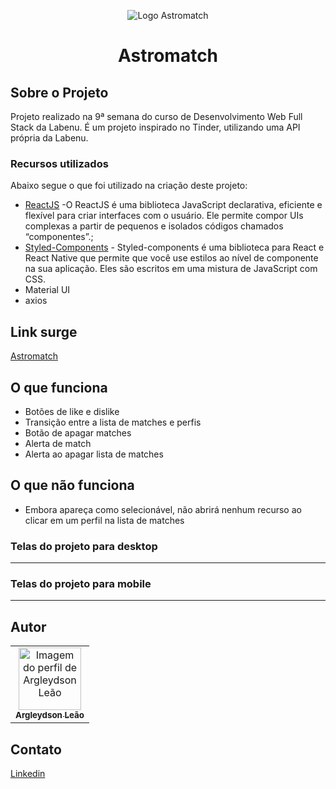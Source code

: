 <!-- PROJECT SHIELDS -->

<!-- PROJECT LOGO -->
<p align="center">
  <img src="./components/assets/logoTitle.png" alt="Logo Astromatch"/>
</p>

<p align="center">
  <h1 align='center'>Astromatch </h1>
</p>

## Sobre o Projeto
Projeto realizado na 9ª semana do curso de Desenvolvimento Web Full Stack da Labenu. É um projeto inspirado no Tinder, utilizando uma API própria da Labenu.

### Recursos utilizados
Abaixo segue o que foi utilizado na criação deste projeto:

- [ReactJS](https://pt-br.reactjs.org/) -O ReactJS é uma biblioteca JavaScript declarativa, eficiente e flexível para criar interfaces com o usuário. Ele permite compor UIs complexas a partir de pequenos e isolados códigos chamados “componentes”.;
- [Styled-Components](https://styled-components.com/) - Styled-components é uma biblioteca para React e React Native que permite que você use estilos ao nível de componente na sua aplicação. Eles são escritos em uma mistura de JavaScript com CSS.
- Material UI
- axios

## Link surge
<a href="http://materialistic-astromatch.surge.sh/"> Astromatch </a>

## O que funciona
- Botões de like e dislike
- Transição entre a lista de matches e perfis
- Botão de apagar matches
- Alerta de match
- Alerta ao apagar lista de matches

## O que não funciona
- Embora apareça como selecionável, não abrirá nenhum recurso ao clicar em um perfil na lista de matches

### Telas do projeto para desktop


---
### Telas do projeto para mobile

---
<!-- CONTACT -->
## Autor
<table>
  <tr>
    <td align="center"><a href="https://github.com/ArgLD">
    <img src="https://avatars.githubusercontent.com/u/78452566?v=4" width="100px" alt="Imagem do perfil de Argleydson Leão"/>
    <br />
    <sub><b>Argleydson Leão</b></sub>
</table>

## Contato
<a href="https://www.linkedin.com/in/argleydson/"> Linkedin </a>